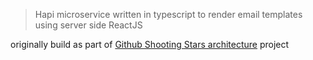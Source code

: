 > Hapi microservice written in typescript to render email templates using server side ReactJS

originally build as part of [Github Shooting Stars architecture](https://github.com/kandros/github-shooting-stars-architecture) project
